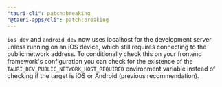 ```yaml
---
"tauri-cli": patch:breaking
"@tauri-apps/cli": patch:breaking
---
```


`ios dev` and `android dev` now uses localhost for the development server unless running on an iOS device,
which still requires connecting to the public network address. To conditionally check this on your frontend
framework's configuration you can check for the existence of the `TAURI_DEV_PUBLIC_NETWORK_HOST_REQUIRED`
environment variable instead of checking if the target is iOS or Android (previous recommendation).
